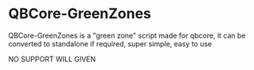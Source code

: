 # QBCore-GreenZones

QBCore-GreenZones is a "green zone" script made for qbcore, it can be converted to standalone if required,
super simple, easy to use

NO SUPPORT WILL GIVEN

